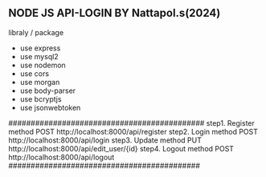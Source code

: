 ## NODE JS API-LOGIN BY Nattapol.s(2024) ##
libraly / package
- use express
- use mysql2
- use nodemon
- use cors
- use morgan
- use body-parser
- use bcryptjs
- use jsonwebtoken

############################################
step1. Register method POST  http://localhost:8000/api/register
step2. Login method POST http://localhost:8000/api/login
step3. Update method PUT http://localhost:8000/api/edit_user/{id}
step4. Logout method POST http://localhost:8000/api/logout
###########################################
